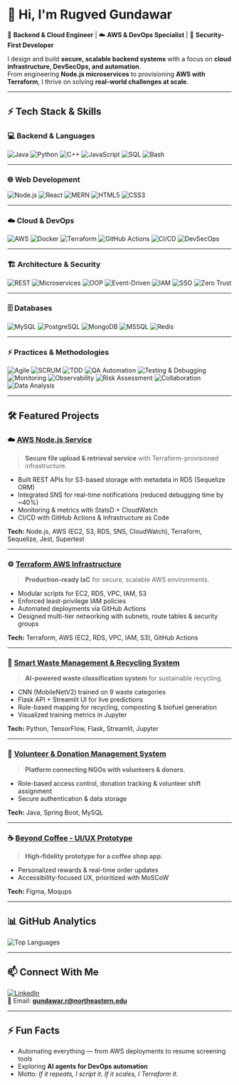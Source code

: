 # 👋 Hi, I'm Rugved Gundawar

🚀 **Backend & Cloud Engineer** | ☁️ **AWS & DevOps Specialist** | 🔐 **Security-First Developer**  

I design and build **secure, scalable backend systems** with a focus on **cloud infrastructure, DevSecOps, and automation**.  
From engineering **Node.js microservices** to provisioning **AWS with Terraform**, I thrive on solving **real-world challenges at scale**.  

---

## ⚡ Tech Stack & Skills

### 💻 Backend & Languages
![Java](https://img.shields.io/badge/Java-ED8B00?logo=java&logoColor=white)
![Python](https://img.shields.io/badge/Python-3776AB?logo=python&logoColor=white)
![C++](https://img.shields.io/badge/C%2B%2B-00599C?logo=c%2B%2B&logoColor=white)
![JavaScript](https://img.shields.io/badge/JavaScript-F7DF1E?logo=javascript&logoColor=black)
![SQL](https://img.shields.io/badge/SQL-4479A1?logo=database&logoColor=white)
![Bash](https://img.shields.io/badge/Bash-4EAA25?logo=gnubash&logoColor=white)

---

### 🌐 Web Development
![Node.js](https://img.shields.io/badge/Node.js-43853D?logo=node.js&logoColor=white)
![React](https://img.shields.io/badge/React-20232A?logo=react&logoColor=61DAFB)
![MERN](https://img.shields.io/badge/MERN-3C873A?logo=mongodb&logoColor=white)
![HTML5](https://img.shields.io/badge/HTML5-E34F26?logo=html5&logoColor=white)
![CSS3](https://img.shields.io/badge/CSS3-1572B6?logo=css3&logoColor=white)

---

### ☁️ Cloud & DevOps
![AWS](https://img.shields.io/badge/AWS-232F3E?logo=amazonaws&logoColor=white)
![Docker](https://img.shields.io/badge/Docker-2496ED?logo=docker&logoColor=white)
![Terraform](https://img.shields.io/badge/Terraform-844FBA?logo=terraform&logoColor=white)
![GitHub Actions](https://img.shields.io/badge/GitHub%20Actions-2088FF?logo=githubactions&logoColor=white)
![CI/CD](https://img.shields.io/badge/CI%2FCD-239120?logo=azurepipelines&logoColor=white)
![DevSecOps](https://img.shields.io/badge/DevSecOps-FF4088?logo=security&logoColor=white)

---

### 🏗️ Architecture & Security
![REST](https://img.shields.io/badge/REST-02569B?logo=apollographql&logoColor=white)
![Microservices](https://img.shields.io/badge/Microservices-29BEB0?logo=microgenetics&logoColor=white)
![OOP](https://img.shields.io/badge/OOP-000000?logo=object&logoColor=white)
![Event-Driven](https://img.shields.io/badge/Event--Driven-FF4088?logo=eventbrite&logoColor=white)
![IAM](https://img.shields.io/badge/IAM-232F3E?logo=amazonaws&logoColor=white)
![SSO](https://img.shields.io/badge/SSO-4CAF50?logo=okta&logoColor=white)
![Zero Trust](https://img.shields.io/badge/Zero--Trust-000000?logo=zerotier&logoColor=white)

---

### 🗄️ Databases
![MySQL](https://img.shields.io/badge/MySQL-4479A1?logo=mysql&logoColor=white)
![PostgreSQL](https://img.shields.io/badge/PostgreSQL-4169E1?logo=postgresql&logoColor=white)
![MongoDB](https://img.shields.io/badge/MongoDB-47A248?logo=mongodb&logoColor=white)
![MSSQL](https://img.shields.io/badge/MSSQL-CC2927?logo=microsoftsqlserver&logoColor=white)
![Redis](https://img.shields.io/badge/Redis-DC382D?logo=redis&logoColor=white)

---

### ⚡ Practices & Methodologies
![Agile](https://img.shields.io/badge/Agile-28A745?logo=atlassian&logoColor=white)
![SCRUM](https://img.shields.io/badge/SCRUM-6DB33F?logo=scrumalliance&logoColor=white)
![TDD](https://img.shields.io/badge/TDD-000000?logo=jest&logoColor=white)
![QA Automation](https://img.shields.io/badge/QA_Automation-FF5722?logo=pytest&logoColor=white)
![Testing & Debugging](https://img.shields.io/badge/Testing--Debugging-000000?logo=testinglibrary&logoColor=white)
![Monitoring](https://img.shields.io/badge/Monitoring-1E90FF?logo=prometheus&logoColor=white)
![Observability](https://img.shields.io/badge/Observability-FF4F8B?logo=grafana&logoColor=white)
![Risk Assessment](https://img.shields.io/badge/Risk_Assessment-FF0000?logo=security&logoColor=white)
![Collaboration](https://img.shields.io/badge/Collaboration-0077B5?logo=slack&logoColor=white)
![Data Analysis](https://img.shields.io/badge/Data_Analysis-4B8BBE?logo=pandas&logoColor=white)

---

## 🛠️ Featured Projects

### ☁️ [AWS Node.js Service](https://github.com/CSYE6225-Rugved/aws-nodejs-service)
> **Secure file upload & retrieval service** with Terraform-provisioned infrastructure.  
- Built REST APIs for S3-based storage with metadata in RDS (Sequelize ORM)  
- Integrated SNS for real-time notifications (reduced debugging time by ~40%)  
- Monitoring & metrics with StatsD + CloudWatch  
- CI/CD with GitHub Actions & Infrastructure as Code  

**Tech:** Node.js, AWS (EC2, S3, RDS, SNS, CloudWatch), Terraform, Sequelize, Jest, Supertest

---

### ⚙️ [Terraform AWS Infrastructure](https://github.com/CSYE6225-Rugved/terraform-aws-infra)
> **Production-ready IaC** for secure, scalable AWS environments.  
- Modular scripts for EC2, RDS, VPC, IAM, S3  
- Enforced least-privilege IAM policies  
- Automated deployments via GitHub Actions  
- Designed multi-tier networking with subnets, route tables & security groups  

**Tech:** Terraform, AWS (EC2, RDS, VPC, IAM, S3), GitHub Actions

---

### 🧠 [Smart Waste Management & Recycling System](https://github.com/Rugved-142/Smart-Waste-Management-Recycling-System)
> **AI-powered waste classification system** for sustainable recycling.  
- CNN (MobileNetV2) trained on 9 waste categories  
- Flask API + Streamlit UI for live predictions  
- Rule-based mapping for recycling, composting & biofuel generation  
- Visualized training metrics in Jupyter  

**Tech:** Python, TensorFlow, Flask, Streamlit, Jupyter

---

### 🤝 [Volunteer & Donation Management System](https://github.com/Rugved-142/Volunteer_and_Donation_Management_System)
> **Platform connecting NGOs with volunteers & donors.**  
- Role-based access control, donation tracking & volunteer shift assignment  
- Secure authentication & data storage  

**Tech:** Java, Spring Boot, MySQL

---

### ☕ [Beyond Coffee - UI/UX Prototype](https://github.com/Rugved-142/Beyond-Coffee---Prototype)
> **High-fidelity prototype for a coffee shop app.**  
- Personalized rewards & real-time order updates  
- Accessibility-focused UX, prioritized with MoSCoW  

**Tech:** Figma, Moqups

---

## 📊 GitHub Analytics

![Top Languages](https://github-readme-stats.vercel.app/api/top-langs/?username=Rugved-142&layout=compact&theme=tokyonight)  

---

## 📫 Connect With Me

[![LinkedIn](https://img.shields.io/badge/LinkedIn-blue?logo=linkedin&style=for-the-badge)](https://linkedin.com/in/rugved-gundawar)  
📧 Email: **gundawar.r@northeastern.edu**

---

## ⚡ Fun Facts
- Automating everything — from AWS deployments to resume screening tools  
- Exploring **AI agents for DevOps automation**  
- Motto: *If it repeats, I script it. If it scales, I Terraform it.*  
